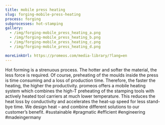 ```yaml
---
title: mobile press heating
slug: forging-mobile-press-heating
process: forging
subprocesses: hot-stamping
gallery:
  - /img/forging-mobile_press_heating_a.png
  - /img/forging-mobile_press_heating_b.png
  - /img/forging-mobile_press_heating_c.png
  - /img/forging-mobile_press_heating_d.png

moreLinkUrl: https://promeos.com/media-library/?lang=en
---
```

Hot forming is a strenuous process. The hotter and softer the material, the less force is required. Of course, preheating of the moulds inside the press is time consuming and a loss of production time. Therefore, the faster the heating, the higher the productivity. promeos offers a mobile heating system which combines the high-T preheating of the stamping tools with actively heated tool carriers at much lower temperature. This reduces the heat loss by conductivity and accelerates the heat-up speed for less stand-bye time. We design heat – and combine different solutions to our customer’s benefit. #sustainable #pragmatic #efficient #engineering #madeingermany

